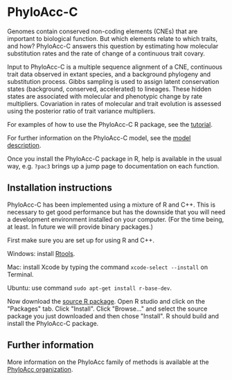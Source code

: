 # PhyloAcc-C

Genomes contain conserved non-coding elements (CNEs) that are important to biological function. But which elements relate to which traits, and how? PhyloAcc-C answers this question by estimating how molecular substitution rates and the rate of change of a continuous trait covary.

Input to PhyloAcc-C is a multiple sequence alignment of a CNE, continuous trait data observed in extant species, and a background phylogeny and substitution process. Gibbs sampling is used to assign latent conservation states (background, conserved, accelerated) to lineages. These hidden states are associated with molecular and phenotypic change by rate multipliers. Covariation in rates of molecular and trait evolution is assessed using the posterior ratio of trait variance multipliers.

For examples of how to use the PhyloAcc-C R package, see the [tutorial](tutorial/tutorial.pdf).

For further information on the PhyloAcc-C model, see the [model description](model_description.pdf).

Once you install the PhyloAcc-C package in R, help is available in the usual way, e.g. `?pac3` brings up a jump page to documentation on each function.

## Installation instructions

PhyloAcc-C has been implemented using a mixture of R and C++. This is necessary to get good performance but has the downside that you will need a development environment installed on your computer. (For the time being, at least. In future we will provide binary packages.)

First make sure you are set up for using R and C++.

Windows: install [Rtools](https://cran.r-project.org/bin/windows/Rtools/index.html).

Mac: install Xcode by typing the command `xcode-select --install` on Terminal.

Ubuntu: use command `sudo apt-get install r-base-dev`.

Now download the [source R package](pac3_0.1.tar.gz). Open R studio and click on the "Packages" tab. Click "Install". Click "Browse..." and select the source package you just downloaded and then chose "Install". R should build and install the PhyloAcc-C package.

## Further information

More information on the PhyloAcc family of methods is available at the [PhyloAcc organization](https://phyloacc.github.io).
